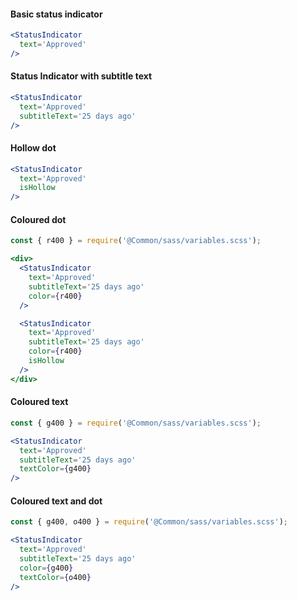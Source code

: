 #### Basic status indicator

```jsx
<StatusIndicator
  text='Approved'
/>
```

#### Status Indicator with subtitle text

```jsx
<StatusIndicator
  text='Approved'
  subtitleText='25 days ago'
/>
```

#### Hollow dot

```jsx
<StatusIndicator
  text='Approved'
  isHollow
/>
```

#### Coloured dot

```jsx
const { r400 } = require('@Common/sass/variables.scss');

<div>
  <StatusIndicator
    text='Approved'
    subtitleText='25 days ago'
    color={r400}
  />

  <StatusIndicator
    text='Approved'
    subtitleText='25 days ago'
    color={r400}
    isHollow
  />
</div>
```

#### Coloured text

```jsx
const { g400 } = require('@Common/sass/variables.scss');

<StatusIndicator
  text='Approved'
  subtitleText='25 days ago'
  textColor={g400}
/>
```

#### Coloured text and dot

```jsx
const { g400, o400 } = require('@Common/sass/variables.scss');

<StatusIndicator
  text='Approved'
  subtitleText='25 days ago'
  color={g400}
  textColor={o400}
/>
```
